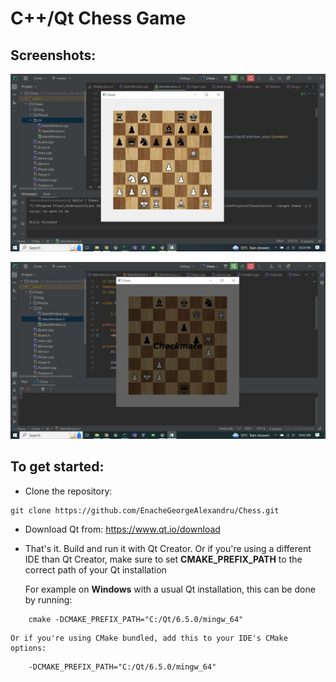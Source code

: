 # C++/Qt Chess Game

## Screenshots:

![Failed to load image](Screenshots/readmeimg1.png "Mikhail Tal-Alexander Koblents,1957")

![Failed to load image](Screenshots/readmeimg2.png "Checkmate")

## To get started:

* Clone the repository:
```
git clone https://github.com/EnacheGeorgeAlexandru/Chess.git
```
* Download Qt from: https://www.qt.io/download

* That's it. Build and run it with Qt Creator. Or if you're using a different IDE than Qt Creator, make sure to set __CMAKE_PREFIX_PATH__
to the correct path of your Qt installation

    For example on __Windows__ with a usual Qt installation, this can be done by running:
```
    cmake -DCMAKE_PREFIX_PATH="C:/Qt/6.5.0/mingw_64"
```
    Or if you're using CMake bundled, add this to your IDE's CMake options:
```
    -DCMAKE_PREFIX_PATH="C:/Qt/6.5.0/mingw_64"
